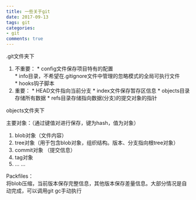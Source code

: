 ```yaml
---
title: 一些关于git
date: 2017-09-13
tags: git
categories:
- git
comments: true
---
```


.git文件夹下  
  1. 不重要：
    * config文件保存项目特有的配置  
    * info目录，不希望在.gitignore文件中管理的忽略模式的全局可执行文件  
    * hooks钩子脚本
  2. 重要：
    * HEAD文件指向当前分支
    * index文件保存暂存区信息
    * objects目录存储所有数据
    * refs目录存储指向数据(分支)的提交对象的指针

objects文件夹下

  主要对象：（通过键值对进行保存，键为hash，值为对象）
  1. blob对象（文件内容）
  2. tree对象（用于包含blob对象，组织结构。版本、分支指向根tree对象）
  3. commit对象 （提交信息）
  4. tag对象
  5. ... ...

Packfiles：  
  将blob压缩，当前版本保存完整信息，其他版本保存差量信息。大部分情况是自动完成，可以调用git gc手动执行
